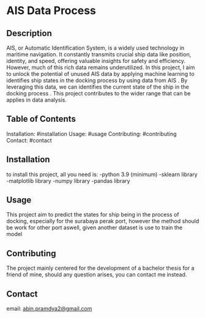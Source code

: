 # AIS Data Process

## Description
AIS, or Automatic Identification System, is a widely used technology in maritime navigation. It constantly transmits crucial ship data like position, identity, and speed, offering valuable insights for safety and efficiency. However, much of this rich data remains underutilized. In this project, I aim to unlock the potential of unused AIS data by applying machine learning to identifies ship states in the docking process by using data from AIS . By leveraging this data, we can identifies the current state of the ship in the docking process . This project contributes to the wider range that can be applies in data analysis.

## Table of Contents

Installation: #installation
Usage: #usage
Contributing: #contributing
Contact: #contact

## Installation

to install this project, all you need is:
-python 3.9 (minimum)
-sklearn library
-matplotlib library
-numpy library
-pandas library

## Usage

This project aim to predict the states for ship being in the process of docking, especially for the surabaya perak port, however the method should be work for other port aswell, given another dataset is use to train the model

## Contributing

The project mainly centered for the development of a bachelor thesis for a friend of mine, should any question arises, you can contact me instead.

## Contact

email: abin.pramdya2@gmail.com

